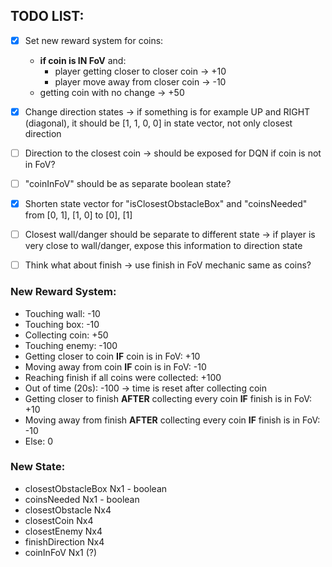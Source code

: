 ## TODO LIST:
- [x] Set new reward system for coins: 
  - **if coin is IN FoV** and:
    - player getting closer to closer coin -> +10
    - player move away from closer coin -> -10
  - getting coin with no change -> +50
- [x] Change direction states -> if something is for example UP and RIGHT (diagonal), it should be [1, 1, 0, 0] in state vector, not only closest direction
- [ ] Direction to the closest coin -> should be exposed for DQN if coin is not in FoV?
- [ ] "coinInFoV" should be as separate boolean state?
- [x] Shorten state vector for "isClosestObstacleBox" and "coinsNeeded" from [0, 1], [1, 0] to [0], [1]
- [ ] Closest wall/danger should be separate to different state -> if player is very close to wall/danger, expose this information to direction state
- [ ] Think what about finish -> use finish in FoV mechanic same as coins?


### New Reward System:

- Touching wall: -10
- Touching box: -10
- Collecting coin: +50
- Touching enemy: -100
- Getting closer to coin **IF** coin is in FoV: +10
- Moving away from coin **IF** coin is in FoV: -10
- Reaching finish if all coins were collected: +100
- Out of time (20s): -100 -> time is reset after collecting coin
- Getting closer to finish **AFTER** collecting every coin **IF** finish is in FoV: +10
- Moving away from finish **AFTER** collecting every coin **IF** finish is in FoV: -10
- Else: 0

### New State:

- closestObstacleBox Nx1 - boolean
- coinsNeeded Nx1 - boolean
- closestObstacle Nx4
- closestCoin Nx4
- closestEnemy Nx4
- finishDirection Nx4
- coinInFoV Nx1 (?)